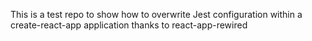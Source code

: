 This is a test repo to show how to overwrite Jest configuration 
within a create-react-app application thanks to react-app-rewired
